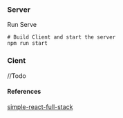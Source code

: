 ### Server
Run Serve
```
# Build Client and start the server
npm run start
```

### Cient
//Todo


#### References
[simple-react-full-stack](https://github.com/crsandeep/simple-react-full-stack)